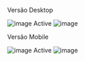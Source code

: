 Versão Desktop

![image](https://github.com/LucasKennde/Active-Preview-HTML-CSS-JS/assets/166322461/f2900e88-be6f-4285-b07d-82a32e6418d0) Active ![image](https://github.com/LucasKennde/Active-Preview-HTML-CSS-JS/assets/166322461/f5cf3fd6-3d7b-4b41-aaf3-40b64ee53982)

Versão Mobile

![image](https://github.com/LucasKennde/Active-Preview-HTML-CSS-JS/assets/166322461/43c5bfa4-3ac8-417d-83f3-347ddbf14fcb) Active ![image](https://github.com/LucasKennde/Active-Preview-HTML-CSS-JS/assets/166322461/ccb9b17b-03b4-4410-b8af-7732c35a530c)



